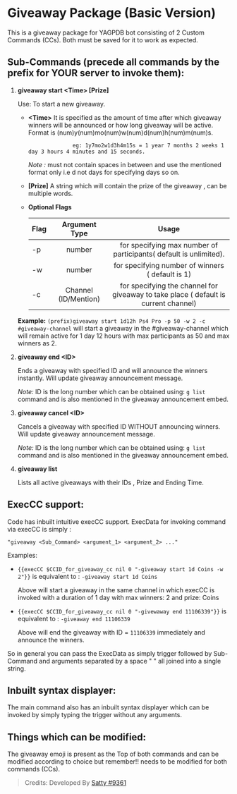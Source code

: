 # Giveaway Package (Basic Version)

This is a giveaway package for YAGPDB bot consisting of 2 Custom Commands (CCs).
Both must be saved for it to work as expected.

## Sub-Commands (precede all commands by the prefix for YOUR server to invoke them):

1.  **giveaway start \<Time\> [Prize]**

    Use: To start a new giveaway.

    - **\<Time\>** It is specified as the amount of time after which giveaway winners will be announced or how long giveaway will be active.
      Format is (num)y(num)mo(num)w(num)d(num)h(num)m(num)s.

                        eg: 1y7mo2w1d3h4m15s = 1 year 7 months 2 weeks 1 day 3 hours 4 minutes and 15 seconds.

      _Note :_ must not contain spaces in between and use the mentioned format only i.e d not days for specifying days so on.

    - **[Prize]** A string which will contain the prize of the giveaway , can be multiple words.

    - **Optional Flags**

      | Flag |    Argument Type     |                                        Usage                                        |
      | ---- | :------------------: | :---------------------------------------------------------------------------------: |
      | -p   |        number        |          for specifying max number of participants( default is unlimited).          |
      | -w   |        number        |                  for specifying number of winners ( default is 1)                   |
      | -c   | Channel (ID/Mention) | for specifying the channel for giveaway to take place ( default is current channel) |

    **Example:** `(prefix)giveaway start 1d12h Ps4 Pro -p 50 -w 2 -c #giveaway-channel` will start a giveaway in the #giveaway-channel which will remain active for 1 day 12 hours with max participants as 50 and max winners as 2.

2.  **giveaway end \<ID\>**

    Ends a giveaway with specified ID and will announce the winners instantly. Will update giveaway announcement message.

    _Note:_ ID is the long number which can be obtained using: `g list` command and is also mentioned in the giveaway announcement embed.

3.  **giveaway cancel \<ID\>**

    Cancels a giveaway with specified ID WITHOUT announcing winners. Will update giveaway announcement message.

    _Note:_ ID is the long number which can be obtained using: `g list` command and is also mentioned in the giveaway announcement embed.

4.  **giveaway list**

    Lists all active giveaways with their IDs , Prize and Ending Time.

## ExecCC support:

Code has inbuilt intuitive execCC support. ExecData for invoking command via execCC is simply :

    "giveaway <Sub_Command> <argument_1> <argument_2> ..."

Examples:

- `{{execCC $CCID_for_giveaway_cc nil 0 "-giveaway start 1d Coins -w 2"}}` is equivalent to : `-giveaway start 1d Coins`

  Above will start a giveaway in the same channel in which execCC is invoked with a duration of 1 day with max winners: 2 and prize: Coins

- `{{execCC $CCID_for_giveaway_cc nil 0 "-givewaway end 11106339"}}` is equivalent to : `-giveaway end 11106339`

  Above will end the giveaway with ID = `11106339` immediately and announce the winners.

So in general you can pass the ExecData as simply trigger followed by Sub-Command and arguments separated by a space " " all joined into a single string.

## Inbuilt syntax displayer:

The main command also has an inbuilt syntax displayer which can be invoked by simply typing the trigger without any arguments.

## Things which can be modified:

The giveaway emoji is present as the Top of both commands and can be modified according to choice but remember!! needs to be modified for both commands (CCs).

> Credits: Developed By [Satty #9361](https://github.com/Satty9361)
